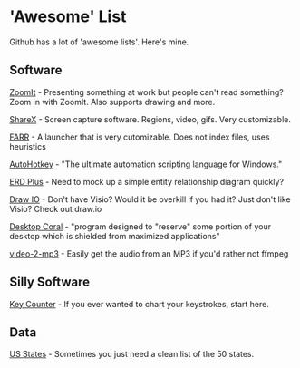 # 'Awesome' List
Github has a lot of 'awesome lists'. Here's mine.

## Software

[ZoomIt](https://docs.microsoft.com/en-us/sysinternals/downloads/zoomit) - Presenting something at work but people can't read something? Zoom in with ZoomIt. Also supports drawing and more.

[ShareX](https://getsharex.com/) - Screen capture software. Regions, video, gifs. Very customizable.

[FARR](https://www.donationcoder.com/software/mouser/popular-apps/farr) - A launcher that is very cutomizable. Does not index files, uses heuristics

[AutoHotkey](https://autohotkey.com/) - "The ultimate automation scripting language for Windows."

[ERD Plus](https://erdplus.com/#/standalone) - Need to mock up a simple entity relationship diagram quickly? 

[Draw IO](https://www.draw.io/) - Don't have Visio? Would it be overkill if you had it? Just don't like Visio? Check out draw.io

[Desktop Coral](http://www.donationcoder.com/software/mouser/other-windows-apps/desktopcoral) - "program designed to "reserve" some portion of your desktop which is shielded from maximized applications"

[video-2-mp3](http://www.dcmembers.com/skwire/download/video-2-mp3/) - Easily get the audio from an MP3 if you'd rather not ffmpeg

## Silly Software

[Key Counter](http://www.dcmembers.com/skwire/download/keycounter/) - If you ever wanted to chart your keystrokes, start here.

## Data

[US States](https://github.com/click-here/Awesome/blob/master/Data/50states.txt) - Sometimes you just need a clean list of the 50 states.
